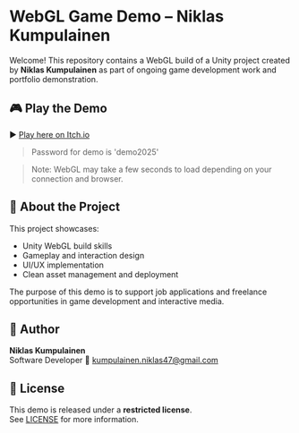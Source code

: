 # WebGL Game Demo – Niklas Kumpulainen

Welcome! This repository contains a WebGL build of a Unity project created by **Niklas Kumpulainen** as part of ongoing game development work and portfolio demonstration.

## 🎮 Play the Demo

▶️ [Play here on Itch.io]([https://your-github-username.github.io/your-repo-name/](https://niklaskum.itch.io/mapgamedemo))
> Password for demo is 'demo2025'

> Note: WebGL may take a few seconds to load depending on your connection and browser.

## 📌 About the Project

This project showcases:
- Unity WebGL build skills
- Gameplay and interaction design
- UI/UX implementation
- Clean asset management and deployment

The purpose of this demo is to support job applications and freelance opportunities in game development and interactive media.

## 👤 Author

**Niklas Kumpulainen**  
Software Developer 
📧 kumpulainen.niklas47@gmail.com 

## 📄 License

This demo is released under a **restricted license**.  
See [LICENSE](./LICENSE) for more information.


